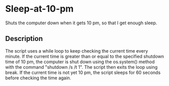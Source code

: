 # Sleep-at-10-pm
Shuts the computer down when it gets 10 pm, so that I get enough sleep.

## Description
The script uses a while loop to keep checking the current time every minute. If the current time is greater than or equal to the specified shutdown time of 10 pm, the computer is shut down using the os.system() method with the command "shutdown /s /t 1". The script then exits the loop using break. If the current time is not yet 10 pm, the script sleeps for 60 seconds before checking the time again.

